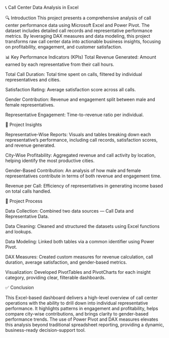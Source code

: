 📞 Call Center Data Analysis in Excel


🔍 Introduction
This project presents a comprehensive analysis of call center performance data using Microsoft Excel and Power Pivot. The dataset includes detailed call records and representative performance metrics. By leveraging DAX measures and data modeling, this project transforms raw call center data into actionable business insights, focusing on profitability, engagement, and customer satisfaction.

📊 Key Performance Indicators (KPIs)
Total Revenue Generated: Amount earned by each representative from their call hours.

Total Call Duration: Total time spent on calls, filtered by individual representatives and cities.

Satisfaction Rating: Average satisfaction score across all calls.

Gender Contribution: Revenue and engagement split between male and female representatives.

Representative Engagement: Time-to-revenue ratio per individual.

📌 Project Insights


Representative-Wise Reports: Visuals and tables breaking down each representative’s performance, including call records, satisfaction scores, and revenue generated.

City-Wise Profitability: Aggregated revenue and call activity by location, helping identify the most productive cities.

Gender-Based Contribution: An analysis of how male and female representatives contribute in terms of both revenue and engagement time.

Revenue per Call: Efficiency of representatives in generating income based on total calls handled.

🔄 Project Process


Data Collection: Combined two data sources — Call Data and Representative Data.

Data Cleaning: Cleaned and structured the datasets using Excel functions and lookups.

Data Modeling: Linked both tables via a common identifier using Power Pivot.

DAX Measures: Created custom measures for revenue calculation, call duration, average satisfaction, and gender-based metrics.

Visualization: Developed PivotTables and PivotCharts for each insight category, providing clear, filterable dashboards.

✅ Conclusion


This Excel-based dashboard delivers a high-level overview of call center operations with the ability to drill down into individual representative performance. It highlights patterns in engagement and profitability, helps compare city-wise contributions, and brings clarity to gender-based performance trends. The use of Power Pivot and DAX measures elevates this analysis beyond traditional spreadsheet reporting, providing a dynamic, business-ready decision-support tool.


